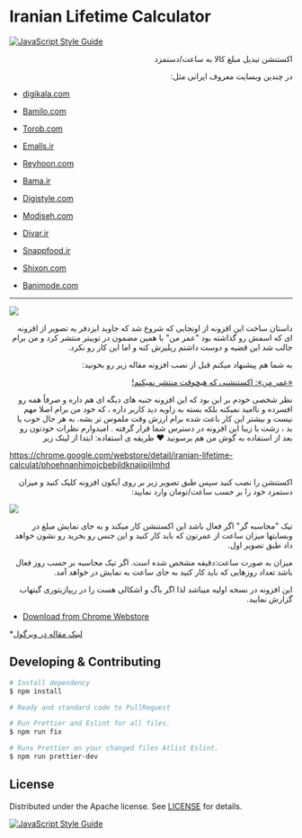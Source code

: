 # Iranian Lifetime Calculator

[![JavaScript Style Guide](https://img.shields.io/badge/code_style-standard-brightgreen.svg)](https://standardjs.com)

<p dir="rtl">اکستنشن تبدیل مبلغ کالا به ساعت/دستمزد</p>
<p dir="rtl">در چندین وبسایت معروف ایرانی مثل:</p>

- [digikala.com](https://www.digikala.com)

- [Bamilo.com](https://www.bamilo.com)

- [Torob.com](https://torob.com)

- [Emalls.ir](https://emalls.ir)

- [Reyhoon.com](https://www.reyhoon.com)

- [Bama.ir](https://bama.ir)

- [Digistyle.com](https://www.digistyle.com)

- [Modiseh.com](https://www.modiseh.com)

- [Divar.ir](https://divar.ir)

- [Snappfood.ir](https://snappfood.ir)

- [Shixon.com](https://www.shixon.com)

- [Banimode.com](https://www.banimode.com)

---

![](https://files.virgool.io/upload/users/3676/posts/wqw1r1eomani/qi02ij4s7jog.png)

<p dir="rtl">
داستان ساخت این افزونه از اونجایی که شروع شد که جاوید ایزدفر یه تصویر از افزونه ای که اسمش رو گذاشته بود "عمر من" با همین مضمون در توییتر منتشر کرد و من برام جالب شد این قضیه و دوست داشتم ریلیزش کنه و اما این کار رو نکرد.
</p>

<p dir="rtl">به شما هم پیشنهاد میکنم قبل از نصب افزونه مقاله زیر رو بخونید:</p>

<p dir="rtl">
<a href="https://virgool.io/@JavidIzadfar/%D8%B9%D9%85%D8%B1-%D9%85%D9%86-%D8%A7%DA%A9%D8%B3%D8%AA%D9%86%D8%B4%D9%86%DB%8C-%DA%A9%D9%87-%D9%87%DB%8C%DA%86%D9%88%D9%82%D8%AA-%D9%85%D9%86%D8%AA%D8%B4%D8%B1-%D9%86%D9%85%DB%8C%DA%A9%D9%86%D9%85-ro0ruevctaio">«عمر من»: اکستنشنی که هیچوقت منتشر نمیکنم!</a>
</p>

<p dir="rtl">
نظر شخصی خودم بر این بود که این افزونه جنبه های دیگه ای هم داره و صرفاً همه رو افسرده و ناامید نمیکنه بلکه بسته به زاویه دید کاربر داره ، که خود من برام اصلا مهم نیست و بیشتر این کار باعث شده برام ارزش وقت ملموس تر بشه. به هر حال خوب یا بد ، زشت یا زیبا این افزونه در دسترس شما قرار گرفته . امیدوارم نظرات خودتون رو بعد از استفاده به گوش من هم برسونید ♥ طریقه ی استفاده: ابتدا از لینک زیر
</p>

https://chrome.google.com/webstore/detail/iranian-lifetime-calculat/phoehnanhimojcbebjldknajipijlmhd

<p dir="rtl">
اکستنشن را نصب کنید سپس طبق تصویر زیر بر روی آیکون افزونه کلیک کنید و میزان دستمزد خود را بر حسب ساعت/تومان وارد نمایید:
</p>

![](https://files.virgool.io/upload/users/3676/posts/wqw1r1eomani/0ifkurcuijmb.png)

<p dir="rtl">
تیک "محاسبه گر" اگر فعال باشد این اکستنشن کار میکند و به جای نمایش مبلغ در وبسایتها میزان ساعت از عمرتون که باید کار کنید و این جنس رو بخرید رو نشون خواهد داد طبق تصویر اول.
</p>
<p dir="rtl">
میزان به صورت ساعت:دقیقه مشخص شده است. اگر تیک محاسبه بر حسب روز فعال باشد تعداد روزهایی که باید کار کنید به جای ساعت به نمایش در خواهد آمد.
</p>
<p dir="rtl">
این افزونه در نسخه اولیه میباشد لذا اگر باگ و اشکالی هست را در ریپازیتوری گیتهاب گزارش نمایید.
</p>

- [Download from Chrome Webstore](https://chrome.google.com/webstore/detail/iranian-lifetime-calculat/phoehnanhimojcbebjldknajipijlmhd)

\*[لینک مقاله در ویرگول](https://virgool.io/@mahmoudetc/%D8%A7%DA%A9%D8%B3%D8%AA%D9%86%D8%B4%D9%86-%DA%A9%D8%B1%D9%88%D9%85-%D8%AA%D8%A8%D8%AF%DB%8C%D9%84-%D9%82%DB%8C%D9%85%D8%AA-%D8%A8%D9%87-%D8%B3%D8%A7%D8%B9%D8%AA-%D8%AF%D8%B3%D8%AA%D9%85%D8%B2%D8%AF-m2saanql80wb)

## Developing & Contributing

```bash
# Install dependency
$ npm install

# Ready and standard code to PullRequest

# Run Prettier and Eslint for all files.
$ npm run fix

# Runs Prettier on your changed files Atlist Eslint.
$ npm run prettier-dev
```

## License

Distributed under the Apache license. See [LICENSE](http://www.apache.org/licenses/) for details.

[![JavaScript Style Guide](https://cdn.rawgit.com/standard/standard/master/badge.svg)](https://github.com/standard/standard)
